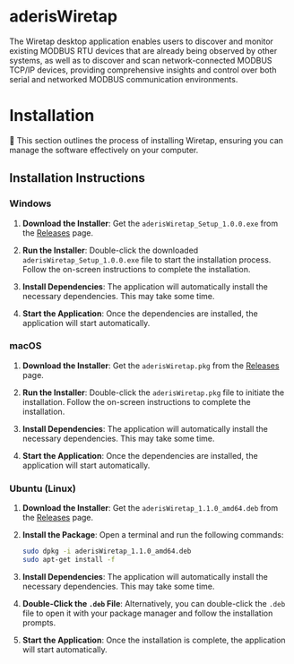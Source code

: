 # aderisWiretap
The Wiretap desktop application enables users to discover and monitor existing MODBUS RTU devices that are already being observed by other systems, as well as to discover and scan network-connected MODBUS TCP/IP devices, providing comprehensive insights and control over both serial and networked MODBUS communication environments.

# Installation 

📜 This section outlines the process of installing Wiretap, ensuring you can manage the software effectively on your computer.

## Installation Instructions

### Windows

1. **Download the Installer**: Get the `aderisWiretap_Setup_1.0.0.exe` from the [Releases](https://github.com/yourusername/your-repo-name/releases) page.

2. **Run the Installer**: Double-click the downloaded `aderisWiretap_Setup_1.0.0.exe` file to start the installation process. Follow the on-screen instructions to complete the installation.

3. **Install Dependencies**: The application will automatically install the necessary dependencies. This may take some time.

5. **Start the Application**: Once the dependencies are installed, the application will start automatically.

### macOS

1. **Download the Installer**: Get the `aderisWiretap.pkg` from the [Releases](https://github.com/yourusername/your-repo-name/releases) page.

2. **Run the Installer**: Double-click the `aderisWiretap.pkg` file to initiate the installation. Follow the on-screen instructions to complete the installation.

3. **Install Dependencies**: The application will automatically install the necessary dependencies. This may take some time.

4. **Start the Application**: Once the dependencies are installed, the application will start automatically.


### Ubuntu (Linux)

1. **Download the Installer**: Get the `aderisWiretap_1.1.0_amd64.deb` from the [Releases](https://github.com/yourusername/your-repo-name/ubuntubuild) page.
2. **Install the Package**: Open a terminal and run the following commands:

   ```bash
   sudo dpkg -i aderisWiretap_1.1.0_amd64.deb
   sudo apt-get install -f
3. **Install Dependencies**: The application will automatically install the necessary dependencies. This may take some time.
4. **Double-Click the `.deb` File**: Alternatively, you can double-click the `.deb` file to open it with your package manager and follow the installation prompts.
5. **Start the Application**: Once the installation is complete, the application will start automatically.
